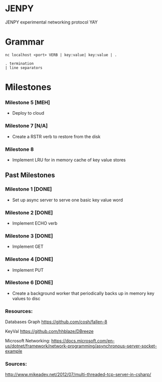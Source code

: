 # JENPY
JENPY experimental networking protocol YAY

# Grammar
```
nc localhost <port> VERB | key:value| key:value | .

. termination
| line separators
```

# Milestones


### Milestone 5 [MEH]
- Deploy to cloud

### Milestone 7 [N/A]
- Create a RSTR verb to restore from the disk

### Milestone 8
- Implement LRU for in memory cache of key value stores


## Past Milestones
### Milestone 1 [DONE]
- Set up async server to serve one basic key value word

### Milestone 2 [DONE]
- Implement ECHO verb

### Milestone 3 [DONE]
- Implement GET

### Milestone 4 [DONE]
- Implement PUT

### Milestone 6 [DONE]
- Create a background worker that periodically backs up in memory key values to disc


### Resources:
Databases
Graph
https://github.com/cosh/fallen-8

KeyVal
https://github.com/hhblaze/DBreeze

Microsoft Networking:
https://docs.microsoft.com/en-us/dotnet/framework/network-programming/asynchronous-server-socket-example

### Sources:
http://www.mikeadev.net/2012/07/multi-threaded-tcp-server-in-csharp/
